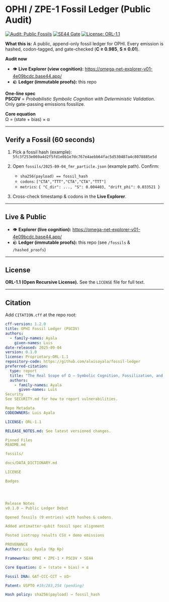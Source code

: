 # OPHI / ZPE-1 Fossil Ledger (Public Audit)

[![Audit: Public Fossils](https://img.shields.io/badge/Audit-Fossils%20Public-blue)](#)
[![SE44 Gate](https://img.shields.io/badge/SE44-C≥0.985%20|%20S≤0.01-brightgreen)](#)
[![License: ORL-1.1](https://img.shields.io/badge/License-ORL--1.1-orange)](#license)

**What this is:** A public, append-only fossil ledger for OPHI. Every emission is hashed, codon-tagged, and gate-checked (**C ≥ 0.985**, **S ≤ 0.01**).

**Audit now**
- 👁️ **Live Explorer (view cognition):** https://omega-net-explorer-v01-4e09bcdc.base44.app/
- 🪨 **Ledger (immutable proofs):** this repo

**One-line spec**  
**PSCDV** = *Probabilistic Symbolic Cognition with Deterministic Validation*. Only gate-passing emissions fossilize.

**Core equation**  
Ω = (state + bias) × α

---

## Verify a Fossil (60 seconds)

1. Pick a fossil hash (example):  
   `5fc3f253e069a4d2f5fd1e0b1e7dc767e4aebb64fac5d530407a4c8078885e5d`

2. Open `fossils/2025-09-04_fmr_particle.json` (example path). Confirm:
   - `sha256(payload) == fossil_hash`
   - `codons`: `["CTA","TTT","CTA","CTA","TTT"]`
   - `metrics`: `{ "C_dir": ..., "S": 0.004403, "drift_phi": 0.033521 }`

3. Cross-check timestamp & codons in the **Live Explorer**.

---

## Live & Public

- 👁️ **Explorer (live cognition):** https://omega-net-explorer-v01-4e09bcdc.base44.app/
- 🪨 **Ledger (immutable proofs):** this repo (see `/fossils` & `/hashed_proofs`)

---

## License

**ORL-1.1 (Open Recursive License).** See the `LICENSE` file for full text.

---

## Citation

Add `CITATION.cff` at the repo root:

```yaml
cff-version: 1.2.0
title: OPHI Fossil Ledger (PSCDV)
authors:
  - family-names: Ayala
    given-names: Luis
date-released: 2025-09-04
version: 0.1.0
license: Proprietary-ORL-1.1
repository-code: https://github.com/aluisayala/fossil-ledger
preferred-citation:
  type: report
  title: "The Real Scope of Ω — Symbolic Cognition, Fossilization, and PSCDV"
  authors:
    - family-names: Ayala
      given-names: Luis
Security
See SECURITY.md for how to report vulnerabilities.

Repo Metadata
CODEOWNERS: Luis Ayala

LICENSE: ORL-1.1

RELEASE_NOTES.md: See latest versioned changes.

Pinned Files
README.md

fossils/

docs/DATA_DICTIONARY.md

LICENSE

Badges




Release Notes
v0.1.0 — Public Ledger Debut

Opened fossils (9 entries) with hashes & codons

Added antimatter-qubit fossil spec alignment

Posted isotropy results CSV + demo emissions

PROVENANCE
Author: Luis Ayala (Kp Kp)

Frameworks: OPHI • ZPE-1 • PSCDV • SE44

Core Equation: Ω = (state + bias) × α

Fossil DNA: GAT-CCC-CCT → ⧖Ω⚡

Patent: USPTO #19/283,254 (pending)

Hash policy: sha256(payload) → fossil_hash
